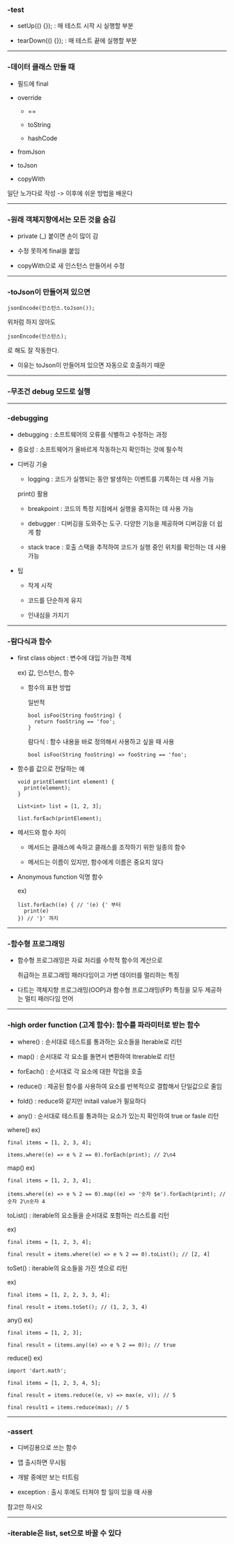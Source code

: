 ### -test

- setUp(() {}); : 매 테스트 시작 시 실행할 부분

- tearDown(() {}); : 매 테스트 끝에 실행할 부분

***

### -데이터 클래스 만들 때

- 필드에 final

- override

    - ==

    - toString

    - hashCode

- fromJson

- toJson

- copyWith

일단 노가다로 작성 -> 이후에 쉬운 방법을 배운다

***

### -원래 객체지향에서는 모든 것을 숨김

- private (_) 붙이면 손이 많이 감

- 수정 못하게 final을 붙임

- copyWith으로 새 인스턴스 만들어서 수정

***

### -toJson이 만들어져 있으면

```
jsonEncode(인스턴스.toJson());
```

위처럼 하지 않아도

```
jsonEncode(인스턴스);
```

로 해도 잘 작동한다.

- 이유는 toJson이 만들어져 있으면 자동으로 호출하기 때문

***

### -무조건 debug 모드로 실행

***

### -debugging

- debugging : 소프트웨어의 오류를 식별하고 수정하는 과정

- 중요성 : 소프트웨어가 올바르게 작동하는지 확인하는 것에 필수적

- 디버깅 기술

    - logging : 코드가 실행되는 동안 발생하는 이벤트를 기록하는 데 사용 가능

  print() 활용

    - breakpoint : 코드의 특정 지점에서 실행을 중지하는 데 사용 가능

    - debugger : 디버깅을 도와주는 도구. 다양한 기능을 제공하며 디버깅을 더 쉽게 함

    - stack trace : 호출 스택을 추적하여 코드가 실행 중인 위치를 확인하는 데 사용 가능

- 팁

    - 작게 시작

    - 코드를 단순하게 유지

    - 인내심을 가지기

***

### -람다식과 함수

- first class object : 변수에 대입 가능한 객체

  ex) 값, 인스턴스, 함수

    - 함수의 표현 방법

      일반적
      ```
      bool isFoo(String fooString) {
        return fooString == 'foo';
      }
      ```

      람다식 : 함수 내용을 바로 정의해서 사용하고 싶을 때 사용
      ```
      bool isFoo(String fooString) => fooString == 'foo';
      ```

- 함수를 값으로 전달하는 예

  ```
  void printElemnt(int element) {
    print(element);
  }
  
  List<int> list = [1, 2, 3];
  
  list.forEach(printElement);
  ```

- 메서드와 함수 차이

    - 메서드는 클래스에 속하고 클래스를 조작하기 위한 일종의 함수

    - 메서드는 이름이 있지만, 함수에게 이름은 중요치 않다

- Anonymous function 익명 함수

  ex)
  ```
  list.forEach((e) { // '(e) {' 부터
    print(e)
  }) // '}' 까지 
  ```

***

### -함수형 프로그래밍

- 함수형 프로그래밍은 자료 처리를 수학적 함수의 계산으로

  취급하는 프로그래밍 패러다임이고 가변 데이터를 멀리하는 특징

- 다트는 객체지향 프로그래밍(OOP)과 함수형 프로그래밍(FP) 특징을 모두 제공하는 멀티 패러다임 언어

***

### -high order function (고계 함수): 함수를 파라미터로 받는 함수

- where() : 순서대로 테스트를 통과하는 요소들을 Iterable로 리턴

- map() : 순서대로 각 요소를 돌면서 변환하여 Itrerable로 리턴

- forEach() : 순서대로 각 요소에 대한 작업을 호출

- reduce() : 제공된 함수를 사용하여 요소를 반복적으로 결합해서 단일값으로 줄임

- fold() : reduce와 같지만 initail value가 필요하다

- any() : 순서대로 테스트를 통과하는 요소가 있는지 확인하여 true or fasle 리턴

where() ex)

```
final items = [1, 2, 3, 4];

items.where((e) => e % 2 == 0).forEach(print); // 2\n4
```

map() ex)

```
final items = [1, 2, 3, 4];

items.where((e) => e % 2 == 0).map((e) => '숫자 $e').forEach(print); // 숫자 2\n숫자 4
``` 

toList() : iterable의 요소들을 순서대로 포함하는 리스트를 리턴

ex)

```
final items = [1, 2, 3, 4];

final result = items.where((e) => e % 2 == 0).toList(); // [2, 4]
```

toSet() : iterable의 요소들을 가진 셋으로 리턴

ex)

```
final items = [1, 2, 2, 3, 3, 4];

final result = items.toSet(); // (1, 2, 3, 4)
```

any() ex)

```
final items = [1, 2, 3];

final result = (items.any((e) => e % 2 == 0)); // true
```

reduce() ex)

```
import 'dart.math';

final items = [1, 2, 3, 4, 5];

final result = items.reduce((e, v) => max(e, v)); // 5

final result1 = items.reduce(max); // 5 
```

***

### -assert

- 디버깅용으로 쓰는 함수

- 앱 출시하면 무시됨

- 개발 중에만 보는 터트림

- exception : 출시 후에도 터져야 할 일이 있을 때 사용

참고만 하시오

***

### -iterable은 list, set으로 바꿀 수 있다
